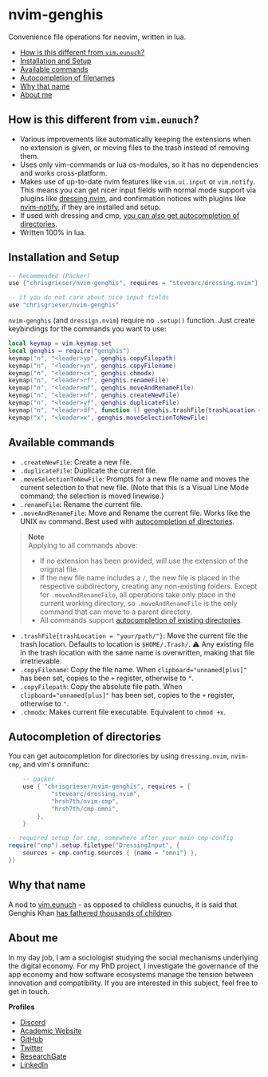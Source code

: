 # nvim-genghis
Convenience file operations for neovim, written in lua. 

<!--toc:start-->
- [How is this different from `vim.eunuch`?](#how-is-this-different-from-vimeunuch)
- [Installation and Setup](#installation-and-setup)
- [Available commands](#available-commands)
- [Autocompletion of filenames](#autocompletion-of-directories)
- [Why that name](#why-that-name)
- [About me](#about-me)
<!--toc:end-->

## How is this different from `vim.eunuch`?
- Various improvements like automatically keeping the extensions when no extension is given, or moving files to the trash instead of removing them.
- Uses only vim-commands or lua os-modules, so it has no dependencies and works cross-platform.
- Makes use of up-to-date nvim features like `vim.ui.input` or `vim.notify`. This means you can get nicer input fields with normal mode support via plugins like [dressing.nvim](https://github.com/stevearc/dressing.nvim), and confirmation notices with plugins like [nvim-notify](https://github.com/rcarriga/nvim-notify), if they are installed and setup.
- If used with dressing and cmp, [you can also get autocompletion of directories](#autocompletion-of-directories).
- Written 100% in lua. 

## Installation and Setup

```lua
-- Recommended (Packer)
use {"chrisgrieser/nvim-genghis", requires = "stevearc/dressing.nvim"}

-- if you do not care about nice input fields
use "chrisgrieser/nvim-genghis"
```

`nvim-genghis` (and `dressign.nvim`) require no `.setup()` function. Just create keybindings for the commands you want to use:

```lua
local keymap = vim.keymap.set
local genghis = require("genghis")
keymap("n", "<leader>yp", genghis.copyFilepath)
keymap("n", "<leader>yn", genghis.copyFilename)
keymap("n", "<leader>cx", genghis.chmodx)
keymap("n", "<leader>rf", genghis.renameFile)
keymap("n", "<leader>mf", genghis.moveAndRenameFile)
keymap("n", "<leader>nf", genghis.createNewFile)
keymap("n", "<leader>yf", genghis.duplicateFile)
keymap("n", "<leader>df", function () genghis.trashFile{trashLocation = "your/path"} end) -- default: "$HOME/.Trash".
keymap("x", "<leader>x", genghis.moveSelectionToNewFile)
```

## Available commands
- `.createNewFile`: Create a new file.
- `.duplicateFile`: Duplicate the current file.
- `.moveSelectionToNewFile`: Prompts for a new file name and moves the current selection to that new file. (Note that this is a Visual Line Mode command; the selection is moved linewise.)
- `.renameFile`: Rename the current file.
- `.moveAndRenameFile`: Move and Rename the current file. Works like the UNIX `mv` command. Best used with [autocompletion of directories](#autocompletion-of-directories).

> __Note__  
> Applying to all commands above: 
> - If no extension has been provided, will use the extension of the original file.
> - If the new file name includes a `/`, the new file is placed in the respective subdirectory, creating any non-existing folders. Except for `.moveAndRenameFile`, all operations take only place in the current working directory, so `.moveAndRenameFile` is the only command that can move to a parent directory.
> - All commands support [autocompletion of existing directories](#autocompletion-of-directories).

- `.trashFile{trashLocation = "your/path/"}`: Move the current file the trash location. Defaults to location is `$HOME/.Trash/`. ⚠️ Any existing file in the trash location with the same name is overwritten, making that file irretrievable.
- `.copyFilename`: Copy the file name. When `clipboard="unnamed[plus]"` has been set, copies to the `+` register, otherwise to `"`.
- `.copyFilepath`: Copy the absolute file path. When `clipboard="unnamed[plus]"` has been set, copies to the `+` register, otherwise to `"`.
- `.chmodx`: Makes current file executable. Equivalent to `chmod +x`.

## Autocompletion of directories
You can get autocompletion for directories by using `dressing.nvim`, `nvim-cmp`, and vim's omnifunc:

```lua
	-- packer
	use { "chrisgrieser/nvim-genghis", requires = {
			"stevearc/dressing.nvim",
			"hrsh7th/nvim-cmp",
			"hrsh7th/cmp-omni",
		},
	}
```

```lua
-- required setup for cmp, somewhere after your main cmp-config
require("cmp").setup.filetype("DressingInput", {
	sources = cmp.config.sources { {name = "omni"} },
})
```

## Why that name
A nod to [vim.eunuch](https://github.com/tpope/vim-eunuch) - as opposed to childless eunuchs, it is said that Genghis Khan [has fathered thousands of children](https://allthatsinteresting.com/genghis-khan-children).

<!-- vale Google.FirstPerson = NO -->
## About me
In my day job, I am a sociologist studying the social mechanisms underlying the digital economy. For my PhD project, I investigate the governance of the app economy and how software ecosystems manage the tension between innovation and compatibility. If you are interested in this subject, feel free to get in touch.

__Profiles__
- [Discord](https://discordapp.com/users/462774483044794368/)
- [Academic Website](https://chris-grieser.de/)
- [GitHub](https://github.com/chrisgrieser/)
- [Twitter](https://twitter.com/pseudo_meta)
- [ResearchGate](https://www.researchgate.net/profile/Christopher-Grieser)
- [LinkedIn](https://www.linkedin.com/in/christopher-grieser-ba693b17a/)
